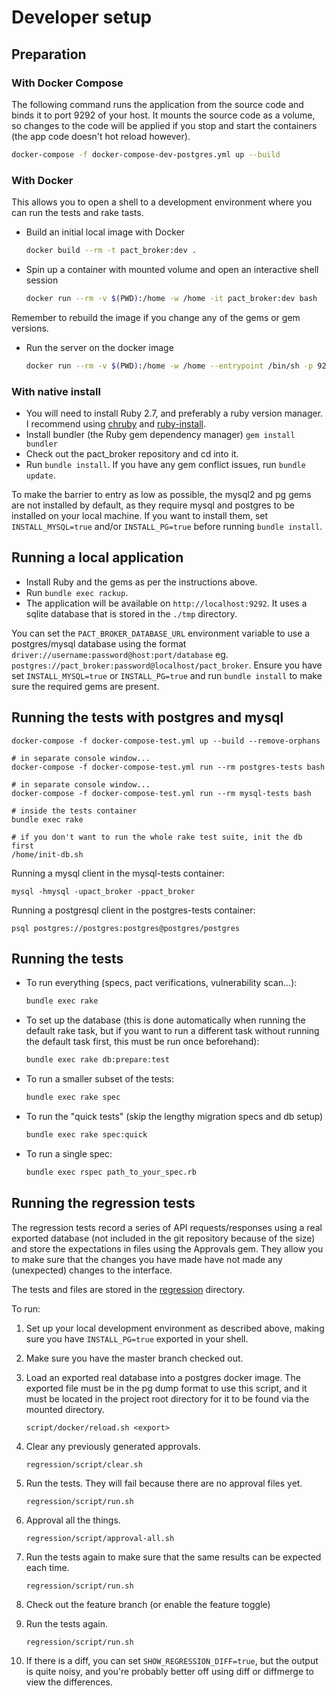 # Developer setup

## Preparation

### With Docker Compose

The following command runs the application from the source code and binds it to port 9292 of your host. It mounts the source code as a volume, so changes to the code will be applied if you stop and start the containers (the app code doesn't hot reload however).

```sh
docker-compose -f docker-compose-dev-postgres.yml up --build
```

### With Docker

This allows you to open a shell to a development environment where you can run the tests and rake tasts.

* Build an initial local image with Docker

    ```sh
    docker build --rm -t pact_broker:dev .
    ```

* Spin up a container with mounted volume and open an interactive shell session

    ```sh
    docker run --rm -v $(PWD):/home -w /home -it pact_broker:dev bash
    ```

Remember to rebuild the image if you change any of the gems or gem versions.

* Run the server on the docker image

    ```sh
    docker run --rm -v $(PWD):/home -w /home --entrypoint /bin/sh -p 9292:9292 -it pact_broker:dev /usr/local/bin/start
    ```

### With native install

* You will need to install Ruby 2.7, and preferably a ruby version manager. I recommend using [chruby][chruby] and [ruby-install][ruby-install].
* Install bundler (the Ruby gem dependency manager) `gem install bundler`
* Check out the pact_broker repository and cd into it.
* Run `bundle install`. If you have any gem conflict issues, run `bundle update`.

To make the barrier to entry as low as possible, the mysql2 and pg gems are not installed by default, as they require mysql and postgres to be installed on your local machine. If you want to install them, set `INSTALL_MYSQL=true` and/or `INSTALL_PG=true` before running `bundle install`.

## Running a local application

* Install Ruby and the gems as per the instructions above.
* Run `bundle exec rackup`.
* The application will be available on `http://localhost:9292`. It uses a sqlite database that is stored in the `./tmp` directory.

You can set the `PACT_BROKER_DATABASE_URL` environment variable to use a postgres/mysql database using the format `driver://username:password@host:port/database` eg. `postgres://pact_broker:password@localhost/pact_broker`. Ensure you have set `INSTALL_MYSQL=true` or `INSTALL_PG=true` and run `bundle install` to make sure the required gems are present.

## Running the tests with postgres and mysql

```
docker-compose -f docker-compose-test.yml up --build --remove-orphans

# in separate console window...
docker-compose -f docker-compose-test.yml run --rm postgres-tests bash

# in separate console window...
docker-compose -f docker-compose-test.yml run --rm mysql-tests bash

# inside the tests container
bundle exec rake

# if you don't want to run the whole rake test suite, init the db first
/home/init-db.sh
```

Running a mysql client in the mysql-tests container:

```
mysql -hmysql -upact_broker -ppact_broker
```

Running a postgresql client in the postgres-tests container:

```
psql postgres://postgres:postgres@postgres/postgres
```

## Running the tests

* To run everything (specs, pact verifications, vulnerability scan...):
  ```sh
  bundle exec rake
  ```
* To set up the database (this is done automatically when running the default rake task, but if you want to run a different task without running the default task first, this must be run once beforehand):
  ```sh
  bundle exec rake db:prepare:test
  ```
* To run a smaller subset of the tests:
  ```sh
  bundle exec rake spec
  ```
* To run the "quick tests" (skip the lengthy migration specs and db setup)
  ```sh
  bundle exec rake spec:quick
  ```
* To run a single spec:
  ```sh
  bundle exec rspec path_to_your_spec.rb
  ```

## Running the regression tests

The regression tests record a series of API requests/responses using a real exported database (not included in the git repository because of the size) and store the expectations in files using the Approvals gem. They allow you to make sure that the changes you have made have not made any (unexpected) changes to the interface.

The tests and files are stored in the [regression](regression) directory.

To run:

1. Set up your local development environment as described above, making sure you have `INSTALL_PG=true` exported in your shell.

1. Make sure you have the master branch checked out.

1. Load an exported real database into a postgres docker image. The exported file must be in the pg dump format to use this script, and it must be located in the project root directory for it to be found via the mounted directory.

    ```
    script/docker/reload.sh <export>

    ```
1. Clear any previously generated approvals.

    ```
    regression/script/clear.sh
    ```

1. Run the tests. They will fail because there are no approval files yet.

    ```
    regression/script/run.sh
    ```

1. Approval all the things.

    ```
    regression/script/approval-all.sh
    ```

1. Run the tests again to make sure that the same results can be expected each time.

    ```
    regression/script/run.sh
    ```

1. Check out the feature branch (or enable the feature toggle)

1. Run the tests again.
    ```
    regression/script/run.sh
    ```

1. If there is a diff, you can set `SHOW_REGRESSION_DIFF=true`, but the output is quite noisy, and you're probably better off using diff or diffmerge to view the differences.

[chruby]: https://github.com/postmodern/chruby
[ruby-install]: https://github.com/postmodern/ruby-install
